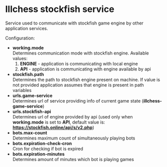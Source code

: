 # Illchess stockfish service

Service used to communicate with stockfish game engine by other application services.

Configuration:

* **working.mode**<br>
    Determines communication mode with stockfish engine. Available values:
    1. **ENGINE** - application is communicating with local engine
    2. **API** - application is communicating with engine available by api
* **stockfish.path**<br>
    Determines the path to stockfish engine present on machine. 
    If value is not provided application assumes that engine is present in path variables
* **urls.game-service**<br>
    Determines url of service providing info of current game state (**illchess-game-service**)
* **urls.stockfish-api**<br>
    Determines url of engine provided by api
    (used only when **working.mode** is set to **API**, default value is: **https://stockfish.online/api/s/v2.php**)
* **bots.max-count** <br>
Determines maximum count of simultaneously playing bots
* **bots.expiration-check-cron** <br>
Cron for checking if bot is expired
* **bots.expiration-minutes** <br>
Determines amount of minutes which bot is playing games
 